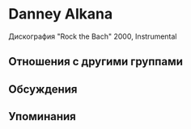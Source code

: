 # Danney Alkana

Дискография
"Rock the Bach" 2000, Instrumental

## Отношения с другими группами


## Обсуждения


## Упоминания

